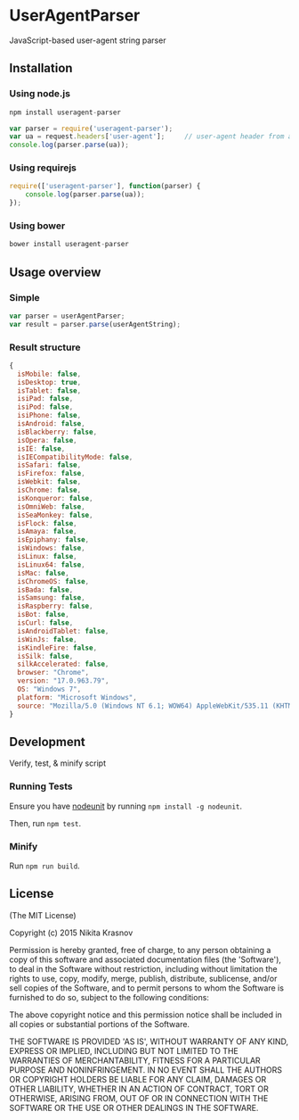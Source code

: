 # UserAgentParser

JavaScript-based user-agent string parser

## Installation

### Using node.js

```js
npm install useragent-parser
```

```js
var parser = require('useragent-parser');
var ua = request.headers['user-agent'];     // user-agent header from an HTTP request
console.log(parser.parse(ua));
```

### Using requirejs

```js
require(['useragent-parser'], function(parser) {
    console.log(parser.parse(ua));
});
```

### Using bower

```js
bower install useragent-parser
```

## Usage overview

### Simple

```js
var parser = userAgentParser;
var result = parser.parse(userAgentString);
```

### Result structure
 
```js
{
  isMobile: false,
  isDesktop: true,
  isTablet: false,
  isiPad: false,
  isiPod: false,
  isiPhone: false,
  isAndroid: false,
  isBlackberry: false,
  isOpera: false,
  isIE: false,
  isIECompatibilityMode: false,
  isSafari: false,
  isFirefox: false,
  isWebkit: false,
  isChrome: false,
  isKonqueror: false,
  isOmniWeb: false,
  isSeaMonkey: false,
  isFlock: false,
  isAmaya: false,
  isEpiphany: false,
  isWindows: false,
  isLinux: false,
  isLinux64: false,
  isMac: false,
  isChromeOS: false,
  isBada: false,
  isSamsung: false,
  isRaspberry: false,
  isBot: false,
  isCurl: false,
  isAndroidTablet: false,
  isWinJs: false,
  isKindleFire: false,
  isSilk: false,
  silkAccelerated: false,
  browser: "Chrome",
  version: "17.0.963.79",
  OS: "Windows 7",
  platform: "Microsoft Windows",
  source: "Mozilla/5.0 (Windows NT 6.1; WOW64) AppleWebKit/535.11 (KHTML, like Gecko) Chrome/17.0.963.79 Safari/535.11"
}
```

## Development

Verify, test, & minify script

### Running Tests

Ensure you have [nodeunit](https://github.com/caolan/nodeunit) by running ```npm install -g nodeunit```.

Then, run ```npm test```.

### Minify

Run ```npm run build```.

## License

(The MIT License)

Copyright (c) 2015 Nikita Krasnov

Permission is hereby granted, free of charge, to any person obtaining
a copy of this software and associated documentation files (the
'Software'), to deal in the Software without restriction, including
without limitation the rights to use, copy, modify, merge, publish,
distribute, sublicense, and/or sell copies of the Software, and to
permit persons to whom the Software is furnished to do so, subject to
the following conditions:

The above copyright notice and this permission notice shall be
included in all copies or substantial portions of the Software.

THE SOFTWARE IS PROVIDED 'AS IS', WITHOUT WARRANTY OF ANY KIND,
EXPRESS OR IMPLIED, INCLUDING BUT NOT LIMITED TO THE WARRANTIES OF
MERCHANTABILITY, FITNESS FOR A PARTICULAR PURPOSE AND NONINFRINGEMENT.
IN NO EVENT SHALL THE AUTHORS OR COPYRIGHT HOLDERS BE LIABLE FOR ANY
CLAIM, DAMAGES OR OTHER LIABILITY, WHETHER IN AN ACTION OF CONTRACT,
TORT OR OTHERWISE, ARISING FROM, OUT OF OR IN CONNECTION WITH THE
SOFTWARE OR THE USE OR OTHER DEALINGS IN THE SOFTWARE.
